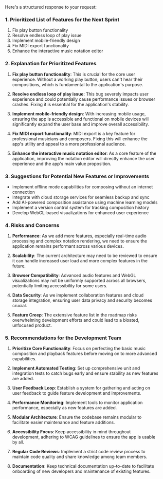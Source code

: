 Here's a structured response to your request:

### 1. Prioritized List of Features for the Next Sprint

1. Fix play button functionality
2. Resolve endless loop of play issue
3. Implement mobile-friendly design
4. Fix MIDI export functionality
5. Enhance the interactive music notation editor

### 2. Explanation for Prioritized Features

1. **Fix play button functionality**: This is crucial for the core user experience. Without a working play button, users can't hear their compositions, which is fundamental to the application's purpose.

2. **Resolve endless loop of play issue**: This bug severely impacts user experience and could potentially cause performance issues or browser crashes. Fixing it is essential for the application's stability.

3. **Implement mobile-friendly design**: With increasing mobile usage, ensuring the app is accessible and functional on mobile devices will significantly expand the user base and improve overall accessibility.

4. **Fix MIDI export functionality**: MIDI export is a key feature for professional musicians and composers. Fixing this will enhance the app's utility and appeal to a more professional audience.

5. **Enhance the interactive music notation editor**: As a core feature of the application, improving the notation editor will directly enhance the user experience and the app's main value proposition.

### 3. Suggestions for Potential New Features or Improvements

- Implement offline mode capabilities for composing without an internet connection
- Integrate with cloud storage services for seamless backup and sync
- Add AI-powered composition assistance using machine learning models
- Implement a version control system for tracking composition history
- Develop WebGL-based visualizations for enhanced user experience

### 4. Risks and Concerns

1. **Performance**: As we add more features, especially real-time audio processing and complex notation rendering, we need to ensure the application remains performant across various devices.

2. **Scalability**: The current architecture may need to be reviewed to ensure it can handle increased user load and more complex features in the future.

3. **Browser Compatibility**: Advanced audio features and WebGL visualizations may not be uniformly supported across all browsers, potentially limiting accessibility for some users.

4. **Data Security**: As we implement collaboration features and cloud storage integration, ensuring user data privacy and security becomes crucial.

5. **Feature Creep**: The extensive feature list in the roadmap risks overwhelming development efforts and could lead to a bloated, unfocused product.

### 5. Recommendations for the Development Team

1. **Prioritize Core Functionality**: Focus on perfecting the basic music composition and playback features before moving on to more advanced capabilities.

2. **Implement Automated Testing**: Set up comprehensive unit and integration tests to catch bugs early and ensure stability as new features are added.

3. **User Feedback Loop**: Establish a system for gathering and acting on user feedback to guide feature development and improvements.

4. **Performance Monitoring**: Implement tools to monitor application performance, especially as new features are added.

5. **Modular Architecture**: Ensure the codebase remains modular to facilitate easier maintenance and feature additions.

6. **Accessibility Focus**: Keep accessibility in mind throughout development, adhering to WCAG guidelines to ensure the app is usable by all.

7. **Regular Code Reviews**: Implement a strict code review process to maintain code quality and share knowledge among team members.

8. **Documentation**: Keep technical documentation up-to-date to facilitate onboarding of new developers and maintenance of existing features.